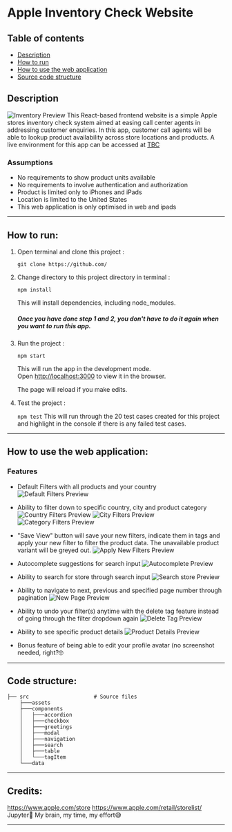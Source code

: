 # Apple Inventory Check Website

## Table of contents
* [Description](#description)
* [How to run](#how-to-run)
* [How to use the web application](#how-to-use-the-web-application)
* [Source code structure](#code-structure)

## Description
![Inventory Preview](https://i.imgur.com/W8Kr0KY.png)
This React-based frontend website is a simple Apple stores inventory check system aimed at easing call center agents in addressing customer enquiries. In this app, customer call agents will be able to lookup product availability across store locations and products. A live environment for this app can be accessed at [TBC](http://google.com)

### Assumptions

* No requirements to show product units available
* No requirements to involve authentication and authorization
* Product is limited only to iPhones and iPads
* Location is limited to the United States
* This web application is only optimised in web and ipads

---
## How to run:

1) Open terminal and clone this project :

   `git clone https://github.com/`

2) Change directory to this project directory in terminal :

   `npm install`

   This will install dependencies, including node_modules.
   
   ##### Once you have done step 1 and 2, you don't have to do it again when you want to run this app.

3) Run the project :

   `npm start`
    
    This will run the app in the development mode.<br />
   Open [http://localhost:3000](http://localhost:3000) to view it in the browser.

   The page will reload if you make edits.
   <br />

4) Test the project :

   `npm test`
   This will run through the 20 test cases created for this project and highlight in the console if there is any failed test cases.


---
## How to use the web application:
### Features
* Default Filters with all products and your country
![Default Filters Preview](https://i.imgur.com/JVgBShC.png)

* Ability to filter down to specific country, city and product category
![Country Filters Preview](https://i.imgur.com/ZhIq9I8.png)
![City Filters Preview](https://i.imgur.com/hM7lNwd.png)
![Category Filters Preview](https://i.imgur.com/ng1m3Sr.png)

* "Save View" button will save your new filters, indicate them in tags and apply your new filter to filter the product data. The unavailable product variant will be greyed out.
![Apply New Filters Preview](https://i.imgur.com/aFS73EF.png)

* Autocomplete suggestions for search input
![Autocomplete Preview](https://i.imgur.com/5SUdDh7.png)

* Ability to search for store through search input
![Search store Preview](https://i.imgur.com/5qPx1hS.png)

* Ability to navigate to next, previous and specified page number through pagination
![New Page Preview](https://i.imgur.com/jemCNvj.png)


* Ability to undo your filter(s) anytime with the delete tag feature instead of going through the filter dropdown again 
![Delete Tag Preview](https://i.imgur.com/EW6wwkI.png)

* Ability to see specific product details
![Product Details Preview](https://i.imgur.com/V7oJktn.png)

* Bonus feature of being able to edit your profile avatar (no screenshot needed, right?:nerd_face:

---
## Code structure:
    ├── src                     # Source files
        ├───assets
        ├───components
        │   ├───accordion
        │   ├───checkbox
        │   ├───greetings
        │   ├───modal
        │   ├───navigation
        │   ├───search
        │   ├───table
        │   └───tagItem
        └───data

---
## Credits:
https://www.apple.com/store
https://www.apple.com/retail/storelist/
Jupyter🤣
My brain, my time, my effort:sweat_smile:

---